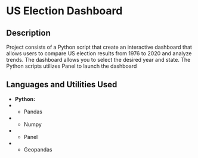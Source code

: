<h1>US Election Dashboard</h1>

<h2>Description</h2>
Project consists of a Python script that create an interactive dashboard that allows users to compare US election results from 1976 to 2020 and analyze trends. The dashboard allows you to select the desired year and state. The Python scripts utilizes Panel to launch the dashboard
<br />


<h2>Languages and Utilities Used</h2>

- <b>Python:</b> 
-  - Pandas</b>
-  - Numpy</b>
-  - Panel</b>
-  - Geopandas</b>

